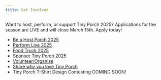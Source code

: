 ```yaml
---
title: Get Involved
---
```

Want to host, perform, or support Tiny Porch 2025? Applications for the season are LIVE  and will close March 15th. Apply today! 

* [Be a Host Porch 2025](https://docs.google.com/forms/d/e/1FAIpQLSfJmG5uEGwHw0Fr7p_xkockqj4Yc84rF-VSfby9TckBAQqO4Q/viewform)
* [Perform Live 2025](https://docs.google.com/forms/d/e/1FAIpQLScGrFt8o3vjGmtfov_NlGEwVOcDQo_THRk3P7tWTQstXXduww/viewform)
* [Food Truck 2025](https://docs.google.com/forms/d/102oEFmnf7B9ZgYWoRdp564dfF_7q9OsJ__Rab7kpUCY/preview)
* [Sponsor Tiny Porch 2025 ](<>)
* [](https://docs.google.com/forms/d/e/1FAIpQLSduwdzTH3uwgCe_8TgeNmGzr8eBGRZ9ift78aLaiBgYXZd2hw/viewform)[Volunteer/Organize](https://docs.google.com/forms/d/e/1FAIpQLScJvtlYctKvynjv23Z0ISctqyaRMYQDbSMQMLS1b0ZKbOyAvA/viewform)
* [Share why you love Tiny Porch](https://docs.google.com/forms/d/11yJ2OozcirmysB926vPpDgKp1cfAR0OKM62YgnksN-U/viewform?edit_requested=true)
* Tiny Porch T-Shirt Design Contesting COMING SOON!
